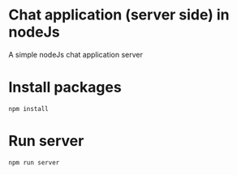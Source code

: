 # Chat application (server side) in nodeJs

A simple nodeJs chat application server

# Install packages

    npm install

# Run server

    npm run server